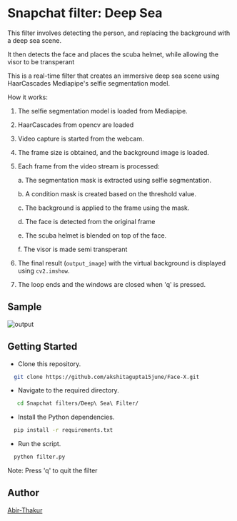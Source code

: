 # Snapchat filter: Deep Sea
This filter involves detecting the person, 
and replacing the background with a deep sea scene.

It then detects the face and places the scuba helmet,
while allowing the visor to be transperant

This is a  real-time filter that creates an
immersive deep sea scene using HaarCascades
Mediapipe's selfie segmentation model.

How it works:

1. The selfie segmentation model is loaded from Mediapipe.

2. HaarCascades from opencv are loaded

3. Video capture is started from the webcam.

4. The frame size is obtained, and the background image is loaded.

5. Each frame from the video stream is processed:

   a. The segmentation mask is extracted using selfie segmentation.

   b. A condition mask is created based on the threshold value.

   c. The background is applied to the frame using the mask.

   d. The face is detected from the original frame

   e. The scuba helmet is blended on top of the face.

   f. The visor is made semi transperant

6. The final result (`output_image`) with the virtual background is displayed using `cv2.imshow`.

7. The loop ends and the windows are closed when 'q' is pressed.


## Sample

![output](output.png)

## Getting Started

* Clone this repository.
```bash
  git clone https://github.com/akshitagupta15june/Face-X.git
```
* Navigate to the required directory.
```bash
   cd Snapchat filters/Deep\ Sea\ Filter/
```
* Install the Python dependencies.

```bash
  pip install -r requirements.txt
```
* Run the script.
```bash
  python filter.py
```

Note: Press 'q' to quit the filter
## Author

[Abir-Thakur](https://github.com/Inferno2211)

